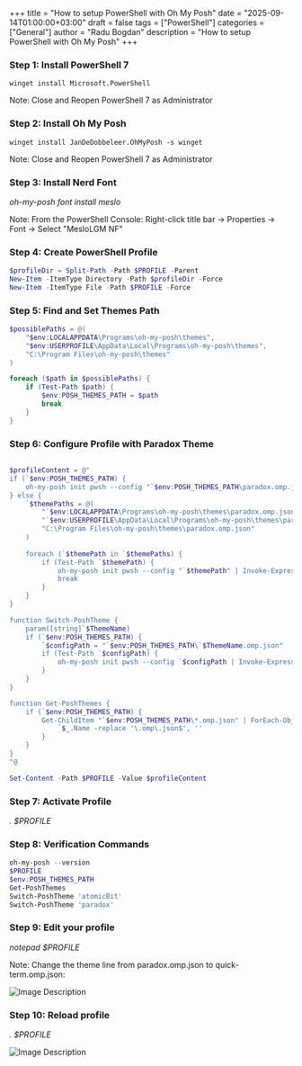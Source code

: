 
+++
title = "How to setup PowerShell with Oh My Posh"
date = "2025-09-14T01:00:00+03:00"
draft = false
tags = ["PowerShell"]
categories = ["General"]
author = "Radu Bogdan"
description = "How to setup PowerShell with Oh My Posh"
+++
### Step 1: Install PowerShell 7

```
winget install Microsoft.PowerShell
```

Note: Close and Reopen PowerShell 7 as Administrator

### Step 2: Install Oh My Posh

```
winget install JanDeDobbeleer.OhMyPosh -s winget
```

Note: Close and Reopen PowerShell 7 as Administrator

### Step 3: Install Nerd Font

*oh-my-posh font install meslo*

Note: From the PowerShell Console: Right-click title bar → Properties → Font → Select "MesloLGM NF"

### Step 4: Create PowerShell Profile

```powershell
$profileDir = Split-Path -Path $PROFILE -Parent
New-Item -ItemType Directory -Path $profileDir -Force
New-Item -ItemType File -Path $PROFILE -Force

```

### Step 5: Find and Set Themes Path

```powershell
$possiblePaths = @(
    "$env:LOCALAPPDATA\Programs\oh-my-posh\themes",
    "$env:USERPROFILE\AppData\Local\Programs\oh-my-posh\themes",
    "C:\Program Files\oh-my-posh\themes"
)

foreach ($path in $possiblePaths) {
    if (Test-Path $path) {
        $env:POSH_THEMES_PATH = $path
        break
    }
}

```


### Step 6: Configure Profile with Paradox Theme


```powershell

$profileContent = @"
if (`$env:POSH_THEMES_PATH) {
    oh-my-posh init pwsh --config "`$env:POSH_THEMES_PATH\paradox.omp.json" | Invoke-Expression
} else {
    `$themePaths = @(
        "`$env:LOCALAPPDATA\Programs\oh-my-posh\themes\paradox.omp.json",
        "`$env:USERPROFILE\AppData\Local\Programs\oh-my-posh\themes\paradox.omp.json",
        "C:\Program Files\oh-my-posh\themes\paradox.omp.json"
    )
    
    foreach (`$themePath in `$themePaths) {
        if (Test-Path `$themePath) {
            oh-my-posh init pwsh --config "`$themePath" | Invoke-Expression
            break
        }
    }
}

function Switch-PoshTheme {
    param([string]`$ThemeName)
    if (`$env:POSH_THEMES_PATH) {
        `$configPath = "`$env:POSH_THEMES_PATH\`$ThemeName.omp.json"
        if (Test-Path `$configPath) {
            oh-my-posh init pwsh --config `$configPath | Invoke-Expression
        }
    }
}

function Get-PoshThemes {
    if (`$env:POSH_THEMES_PATH) {
        Get-ChildItem "`$env:POSH_THEMES_PATH\*.omp.json" | ForEach-Object {
            `$_.Name -replace '\.omp\.json$', ''
        }
    }
}
"@

Set-Content -Path $PROFILE -Value $profileContent

```
### Step 7: Activate Profile

*. $PROFILE*

### Step 8: Verification Commands


```powershell
oh-my-posh --version
$PROFILE
$env:POSH_THEMES_PATH
Get-PoshThemes
Switch-PoshTheme 'atomicBit'
Switch-PoshTheme 'paradox'
```
### Step 9: Edit your profile

*notepad $PROFILE*

Note: Change the theme line from paradox.omp.json to quick-term.omp.json:

![Image Description](/images/Pasted%20image%2020250915002940.png)
### Step 10: Reload profile

*. $PROFILE*

![Image Description](/images/Pasted%20image%2020250915003007.png)


